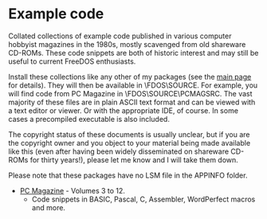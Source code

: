 # Example code

Collated collections of example code published in various computer hobbyist magazines in the 1980s, mostly scavenged from old shareware CD-ROMs. These code snippets are both of historic interest and may still be useful to current FreeDOS enthusiasts.

Install these collections like any other of my packages (see the [main page](README.md) for details). They will then be available in \FDOS\SOURCE. For example, you will find code from PC Magazine in \FDOS\SOURCE\PCMAGSRC. The vast majority of these files are in plain ASCII text format and can be viewed with a text editor or viewer. Or with the appropriate IDE, of course. In some cases a precompiled executable is also included.

The copyright status of these documents is usually unclear, but if you are the copyright owner and you object to your material being made available like this (even after having been widely disseminated on shareware CD-ROMs for thirty years!), please let me know and I will take them down.

Please note that these packages have no LSM file in the APPINFO folder.

+ [PC Magazine](./zip/pcmagsrc.zip) - Volumes 3 to 12.
    + Code snippets in BASIC, Pascal, C, Assembler, WordPerfect macros and more.
    